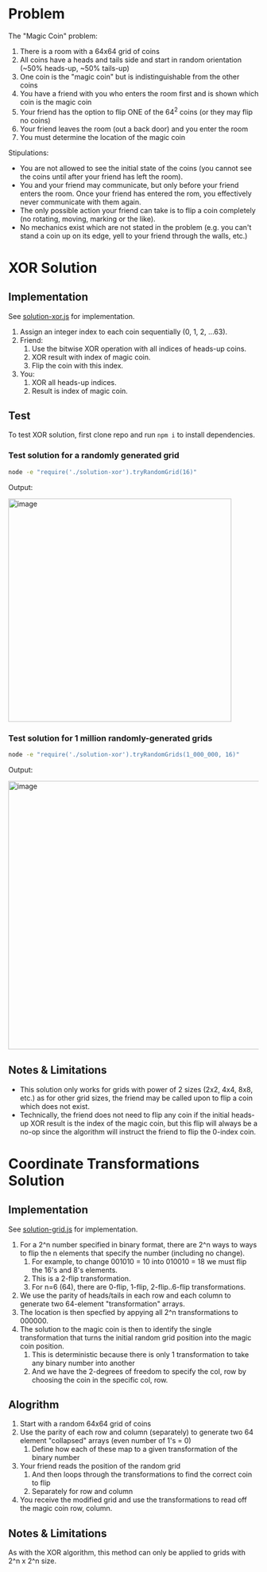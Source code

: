 # Problem

The "Magic Coin" problem:

1. There is a room with a 64x64 grid of coins
1. All coins have a heads and tails side and start in random orientation (~50% heads-up, ~50% tails-up)
1. One coin is the "magic coin" but is indistinguishable from the other coins
1. You have a friend with you who enters the room first and is shown which coin is the magic coin
1. Your friend has the option to flip ONE of the 64<sup>2</sup> coins (or they may flip no coins)
1. Your friend leaves the room (out a back door) and you enter the room
1. You must determine the location of the magic coin

Stipulations:

- You are not allowed to see the initial state of the coins (you cannot see the coins until after your friend has left the room).
- You and your friend may communicate, but only before your friend enters the room. Once your friend has entered the rom, you effectively never communicate with them again.
- The only possible action your friend can take is to flip a coin completely (no rotating, moving, marking or the like).
- No mechanics exist which are not stated in the problem (e.g. you can't stand a coin up on its edge, yell to your friend through the walls, etc.) 

# XOR Solution

## Implementation

See [solution-xor.js](./solution-xor.js) for implementation.

1. Assign an integer index to each coin sequentially (0, 1, 2, ...63).
1. Friend:
   1. Use the bitwise XOR operation with all indices of heads-up coins.
   1. XOR result with index of magic coin.
   1. Flip the coin with this index.
1. You:
   1. XOR all heads-up indices.
   1. Result is index of magic coin.

## Test

To test XOR solution, first clone repo and run `npm i` to install dependencies.
### Test solution for a randomly generated grid

```sh
node -e "require('./solution-xor').tryRandomGrid(16)"
```

Output:

<img width="449" alt="image" src="https://user-images.githubusercontent.com/6108440/178316458-04624f7f-9f6e-4244-92bf-0387734231a4.png">


### Test solution for 1 million randomly-generated grids

```sh
node -e "require('./solution-xor').tryRandomGrids(1_000_000, 16)"
```

Output:

<img width="540" alt="image" src="https://user-images.githubusercontent.com/6108440/178313985-647f6c38-2d5a-472f-abbe-f041815a372c.png">

## Notes & Limitations

- This solution only works for grids with power of 2 sizes (2x2, 4x4, 8x8, etc.) as for other grid sizes, the friend may be called upon to flip a coin which does not exist.
- Technically, the friend does not need to flip any coin if the initial heads-up XOR result is the index of the magic coin, but this flip will always be a no-op since the algorithm will instruct the friend to flip the 0-index coin.

# Coordinate Transformations Solution

## Implementation

See [solution-grid.js](./solution-grid.py) for implementation.

1. For a 2^n number specified in binary format, 
 there are 2^n ways to ways to flip the n elements
 that specify the number (including no change).
   1. For example, to change 001010 = 10 into 
   010010 = 18 we must flip the 16's and 8's elements.
   1. This is a 2-flip transformation.
   1. For n=6 (64), there are 0-flip, 1-flip, 2-flip..6-flip transformations.
1. We use the parity of heads/tails in each row and each column to generate two 64-element "transformation" arrays.
1. The location is then specfied by appying all 2^n
transformations to 000000.
1. The solution to the magic coin is then to identify the single transformation that turns the initial random
grid position into the magic coin position.
   1. This is deterministic because there is only 1 
   transformation to take any binary number into another
   1. And we have the 2-degrees of freedom to specify
   the col, row by choosing the coin in the
   specific col, row.


## Alogrithm

1. Start with a random 64x64 grid of coins 
1. Use the parity of each row and column (separately) to generate two 64 element "collapsed" arrays (even number of 1's = 0)
    1. Define how each of these map to a given transformation of the binary number
1. Your friend reads the position of the random grid
    1.  And then loops through the transformations to find the correct coin to flip
    1.  Separately for row and column
1. You receive the modified grid and use the transformations to read off the magic coin row, column.


## Notes & Limitations

As with the XOR algorithm, this method can only 
be applied to grids with 2^n x 2^n size.